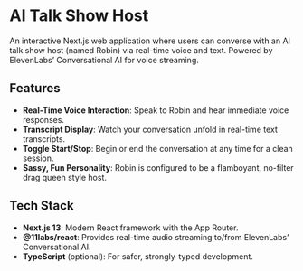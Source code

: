 # AI Talk Show Host

An interactive Next.js web application where users can converse with an AI talk show host (named Robin) via real-time voice and text. Powered by ElevenLabs’ Conversational AI for voice streaming.

## Features

- **Real-Time Voice Interaction**: Speak to Robin and hear immediate voice responses.
- **Transcript Display**: Watch your conversation unfold in real-time text transcripts.
- **Toggle Start/Stop**: Begin or end the conversation at any time for a clean session.
- **Sassy, Fun Personality**: Robin is configured to be a flamboyant, no-filter drag queen style host.

## Tech Stack

- **Next.js 13**: Modern React framework with the App Router.
- **@11labs/react**: Provides real-time audio streaming to/from ElevenLabs’ Conversational AI.
- **TypeScript** (optional): For safer, strongly-typed development.

